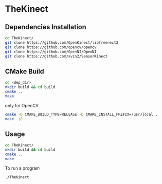 # TheKinect

## Dependencies Installation
```sh
cd TheKinect/
git clone https://github.com/OpenKinect/libfreenect2
git clone https://github.com/opencv/opencv
git clone https://github.com/OpenNI/OpenNI
git clone https://github.com/avin2/SensorKinect
```
## CMake Build
```sh
cd <dep_dir>
mkdir build && cd build
cmake ..
make
```

only for OpenCV
```sh
cmake -D CMAKE_BUILD_TYPE=RELEASE -D CMAKE_INSTALL_PREFIX=/usr/local ..
make -j8
```

## Usage
```sh
cd TheKinect/
mkdir build && cd build
cmake ..
make
```
To run a program
```sh
./TheKinect
```